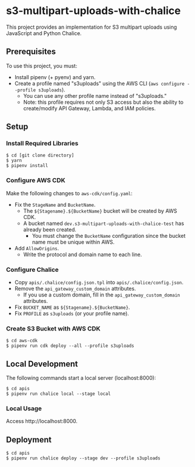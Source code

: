 # s3-multipart-uploads-with-chalice

This project provides an implementation for S3 multipart uploads using JavaScript and Python Chalice.

## Prerequisites

To use this project, you must:

- Install pipenv (+ pyenv) and yarn.
- Create a profile named "s3uploads" using the AWS CLI (`aws configure --profile s3uploads`).
  - You can use any other profile name instead of "s3uploads."
  - Note: this profile requires not only S3 access but also the ability to create/modify API Gateway, Lambda, and IAM policies.

## Setup

### Install Required Libraries

```
$ cd [git clone directory]
$ yarn
$ pipenv install
```

### Configure AWS CDK

Make the following changes to `aws-cdk/config.yaml`:

- Fix the `StageName` and `BucketName`.
  - The `${Stagename}.${BucketName}` bucket will be created by AWS CDK.
  - A bucket named `dev.s3-multipart-uploads-with-chalice-test` has already been created.
    - You must change the `BucketName` configuration since the bucket name must be unique within AWS.
- Add `AllowOrigins`.
  - Write the protocol and domain name to each line.

### Configure Chalice

- Copy `apis/.chalice/config.json.tpl` into `apis/.chalice/config.json`.
- Remove the `api_gateway_custom_domain` attributes.
  - If you use a custom domain, fill in the `api_gateway_custom_domain` attributes.
- Fix `BUCKET_NAME` as `${Stagename}.${BucketName}`.
- Fix `PROFILE` as `s3uploads` (or your profile name).

### Create S3 Bucket with AWS CDK

```
$ cd aws-cdk
$ pipenv run cdk deploy --all --profile s3uploads
```

## Local Development

The following commands start a local server (localhost:8000):

```
$ cd apis
$ pipenv run chalice local --stage local
```


### Local Usage

Access http://localhost:8000.


## Deployment

```
$ cd apis
$ pipenv run chalice deploy --stage dev --profile s3uploads
```

